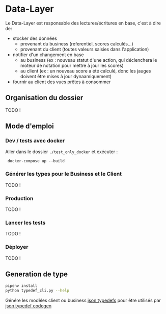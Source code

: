 # Data-Layer

Le Data-Layer est responsable des lectures/écritures en base, c'est à dire de:

- stocker des données
    - provenant du business (referentiel, scores calculés...)
    - provenant du client (toutes valeurs saisies dans l'application)
- notifier d'un changement en base
    - au business (ex : nouveau statut d'une action, qui déclenchera le moteur de notation pour mettre à jour les
      scores)
    - au client (ex : un nouveau score a été calculé, donc les jauges doivent être mises à jour dynaamiquement)
- fournir au client des vues prêtes à consommer

## Organisation du dossier

TODO !

## Mode d'emploi

### Dev / tests avec docker

Aller dans le dossier `./test_only_docker` et exécuter :

```
 docker-compose up --build 
```

### Générer les types pour le Business et le Client

TODO !

### Production

TODO !

### Lancer les tests

TODO !

### Déployer

TODO !

## Generation de type

```bash
pipenv install
python typedef_cli.py --help
```

Génére les modèles client ou business [json typedefs](https://jsontypedef.com/docs/jtd-in-5-minutes/) 
pour être utilisés par
[json typedef codegen](https://jsontypedef.com/docs/jtd-codegen/)
